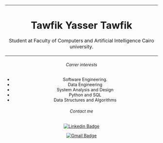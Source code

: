 <div align="center">
<table align="center"><tr><td align="center" width="9999">

# Tawfik Yasser Tawfik

Student at Faculty of Computers and Artificial Intelligence Cairo university.
</td></tr></table>

###### Carrer interests

- Software Engineering.
- Data Engineering
- System Analysis and Design
- Python and SQL
- Data Structures and Algorithms

###### Contact me

[![Linkedin Badge](https://img.shields.io/badge/TawfikYasser-30302f?style=flat&logo=linkedin&logoColor=blue)](https://www.linkedin.com/in/tawfikyasser/)

[![Gmail Badge](https://img.shields.io/badge/tawfekyassertawfek@gmail.com-30302f?style=flat&logo=Gmail&logoColor=red)](mailto:tawfekyassertawfek@gmail.com)
